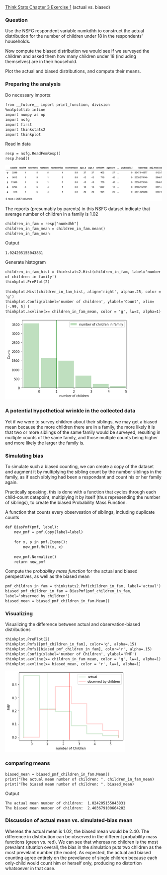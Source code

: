 [Think Stats Chapter 3 Exercise 1](http://greenteapress.com/thinkstats2/html/thinkstats2004.html#toc31) (actual vs. biased)

### Question

Use the NSFG respondent variable numkdhh to construct the actual distribution for the number of children under 18 in the respondents' households.

Now compute the biased distribution we would see if we surveyed the children and asked them how many children under 18 (including themselves) are in their household.

Plot the actual and biased distributions, and compute their means.


### Preparing the analysis
Do necessary imports:
```{python}
from __future__ import print_function, division
%matplotlib inline
import numpy as np
import nsfg
import first
import thinkstats2
import thinkplot
```

Read in data
```{python}
resp = nsfg.ReadFemResp()
resp.head()
```
![pandas head output](img/3_1_pandas_head.png)

The reports (presumably by parents) in this NSFG dataset indicate that average number of children in a family is 1.02

```{python}
children_in_fam = resp["numkdhh"]
children_in_fam_mean = children_in_fam.mean()
children_in_fam_mean
```
 Output

```1.024205155043831```

Generate histogram
```{python}
children_in_fam_hist = thinkstats2.Hist(children_in_fam, label='number of children in family')
thinkplot.PrePlot(2)

thinkplot.Hist(children_in_fam_hist, align='right', alpha=.25, color = 'g')
thinkplot.Config(xlabel='number of children', ylabel='Count', xlim=[-.99, 5] )
thinkplot.axvline(x= children_in_fam_mean, color = 'g', lw=2, alpha=1)
```
![histogram](img/3_1_histogram.png)

### A potential hypothetical wrinkle in the collected data
Yet if we were to survey children about their siblings, we may get a biased mean because the more children there are in a family, the more likely it is that two or more siblings of the same family would be surveyed, resulting in multiple counts of the same family, and those multiple counts being higher and more likely the larger the family is.

### Simulating bias
To simulate such a biased counting, we can create a copy of the dataset and augment it by multiplying the sibling count by the number siblings in the family, as if each siblying had been a respondant and count his or her family again.

Practically speaking, this is done with a function that cycles through each child-count datapoint, multiplying it by itself (thus represending the number of siblings), to create the biased Probability Mass Function.

A function that counts every observsation of siblings, including duplicate counts

```{python}
def BiasPmf(pmf, label):
    new_pmf = pmf.Copy(label=label)

    for x, p in pmf.Items():
        new_pmf.Mult(x, x)

    new_pmf.Normalize()
    return new_pmf
```
Compute the _probability mass function_ for the actual and biased perspectives, as well as the biased mean
```{python}
pmf_children_in_fam = thinkstats2.Pmf(children_in_fam, label='actual')
biased_pmf_children_in_fam = BiasPmf(pmf_children_in_fam, label='observed by children')
biased_mean = biased_pmf_children_in_fam.Mean()
```
### Visualizing

Visualizing the difference between actual and observation-biased distributions
```{python}
thinkplot.PrePlot(2)
thinkplot.Pmfs([pmf_children_in_fam], color='g', alpha=.15)
thinkplot.Pmfs([biased_pmf_children_in_fam], color='r', alpha=.15)
thinkplot.Config(xlabel='number of Children', ylabel='PMF')
thinkplot.axvline(x= children_in_fam_mean, color = 'g', lw=1, alpha=1)
thinkplot.axvline(x= biased_mean, color = 'r', lw=1, alpha=1)
```
![graph of pmf](img/3_1_actual_vs_observed_bias.png)

### comparing means

```{python}
biased_mean = biased_pmf_children_in_fam.Mean()
print("The actual mean number of children: ", children_in_fam_mean)
print("The biased mean number of children: ", biased_mean)
```

Output
```
The actual mean number of children:  1.024205155043831
The biased mean number of children:  2.403679100664282
```

### Discussion of actual mean vs. simulated-bias mean
Whereas the actual mean is 1.02, the biased mean would be 2.40. The difference in distribution can be observed
in the different probability mass functions (green vs. red). We can see that whereas no children is the most
prevalant situation overall, the bias in the simulation puts two children as the most prevelant number (the mode).
As expected, the actual and biased counting agree entirely on the prevelance of single children
because each only-child would count him or herself only, producing no distortion whatsoever in that case.
